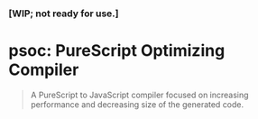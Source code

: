 ### [WIP; not ready for use.]

# psoc: PureScript Optimizing Compiler

> A PureScript to JavaScript compiler focused on increasing performance and decreasing size of the generated code.


